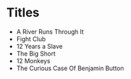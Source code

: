 # Titles

* A River Runs Through It
* Fight Club
* 12 Years a Slave
* The Big Short
* 12 Monkeys
* The Curious Case Of Benjamin Button
